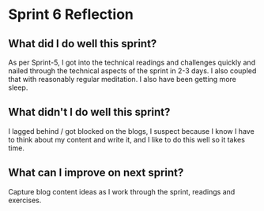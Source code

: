 # Sprint 6 Reflection

## What did I do well this sprint?
As per Sprint-5, I got into the technical readings and challenges quickly and nailed through the technical aspects of the sprint in 2-3 days. I also coupled that with reasonably regular meditation.
I also have been getting more sleep.

## What didn't I do well this sprint?
I lagged behind / got blocked on the blogs, I suspect because I know I have to think about my content and write it, and I like to do this well so it takes time.

## What can I improve on next sprint?
Capture blog content ideas as I work through the sprint, readings and exercises.